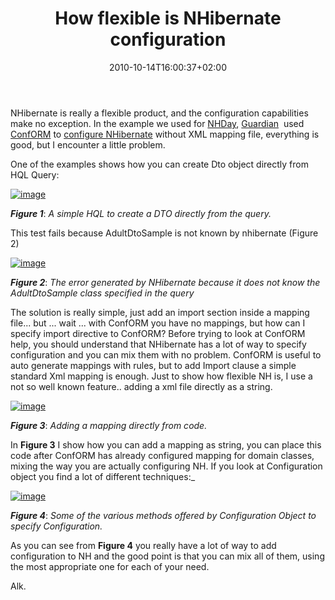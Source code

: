 ﻿---
title: "How flexible is NHibernate configuration"
description: ""
date: 2010-10-14T16:00:37+02:00
draft: false
tags: [Nhibernate]
categories: [Nhibernate]
---
NHibernate is really a flexible product, and the configuration capabilities make no exception. In the example we used for [NHDay](http://nhday.eu/), [Guardian](http://www.primordialcode.com/)  used [ConfORM](http://code.google.com/p/codeconform/) to [configure NHibernate](http://www.primordialcode.com/blog/post/hands-conform-first-steps) without XML mapping file, everything is good, but I encounter a little problem.

One of the examples shows how you can create Dto object directly from HQL Query:

[![image](https://www.codewrecks.com/blog/wp-content/uploads/2010/10/image_thumb2.png "image")](https://www.codewrecks.com/blog/wp-content/uploads/2010/10/image2.png)

 ***Figure 1***: *A simple HQL to create a DTO directly from the query.*

This test fails because AdultDtoSample is not known by nhibernate (Figure 2)

[![image](https://www.codewrecks.com/blog/wp-content/uploads/2010/10/image_thumb3.png "image")](https://www.codewrecks.com/blog/wp-content/uploads/2010/10/image3.png)

 ***Figure 2***: *The error generated by NHibernate because it does not know the AdultDtoSample class specified in the query*

The solution is really simple, just add an import section inside a mapping file... but ... wait ... with ConfORM you have no mappings, but how can I specify import directive to ConfORM? Before trying to look at ConfORM help, you should understand that NHibernate has a lot of way to specify configuration and you can mix them with no problem. ConfORM is useful to auto generate mappings with rules, but to add Import clause a simple standard Xml mapping is enough. Just to show how flexible NH is, I use a not so well known feature.. adding a xml file directly as a string.

[![image](https://www.codewrecks.com/blog/wp-content/uploads/2010/10/image_thumb4.png "image")](https://www.codewrecks.com/blog/wp-content/uploads/2010/10/image4.png)

 ***Figure 3***: *Adding a mapping directly from code.*

In  **Figure 3** I show how you can add a mapping as string, you can place this code after ConfORM has already configured mapping for domain classes, mixing the way you are actually configuring NH. If you look at Configuration object you find a lot of different techniques:\_

[![image](https://www.codewrecks.com/blog/wp-content/uploads/2010/10/image_thumb5.png "image")](https://www.codewrecks.com/blog/wp-content/uploads/2010/10/image5.png)

 ***Figure 4***: *Some of the various methods offered by Configuration Object to specify Configuration.*

As you can see from  **Figure 4** you really have a lot of way to add configuration to NH and the good point is that you can mix all of them, using the most appropriate one for each of your need.

Alk.
